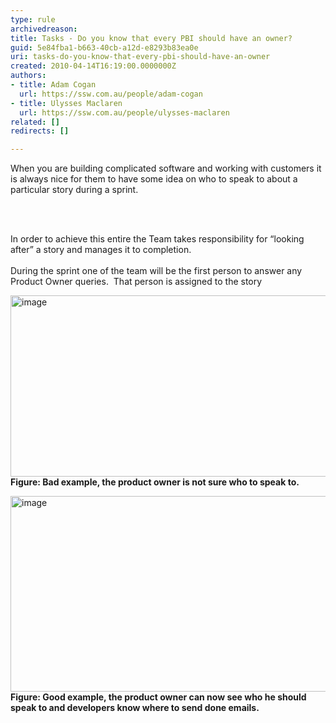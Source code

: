 ```yaml
---
type: rule
archivedreason: 
title: Tasks - Do you know that every PBI should have an owner?
guid: 5e84fba1-b663-40cb-a12d-e8293b83ea0e
uri: tasks-do-you-know-that-every-pbi-should-have-an-owner
created: 2010-04-14T16:19:00.0000000Z
authors:
- title: Adam Cogan
  url: https://ssw.com.au/people/adam-cogan
- title: Ulysses Maclaren
  url: https://ssw.com.au/people/ulysses-maclaren
related: []
redirects: []

---
```




  <p>When you are building complicated software and working with customers it is always nice for them to have some idea on who to speak to about a particular story during a sprint. 
</p>

<br><excerpt class='endintro'></excerpt><br>

  <p>In order to achieve this entire the Team takes responsibility for “looking after” a story and manages it to completion. <br>
<br>
During the sprint one of the team&#160;will be the first person to&#160;answer any Product Owner queries.&#160;&#160;That person is assigned to the&#160;story&#160;</p>
<p><img title="image" style="border-right-width&#58;0px;width&#58;604px;display&#58;inline;border-top-width&#58;0px;border-bottom-width&#58;0px;height&#58;290px;border-left-width&#58;0px;" alt="image" src="/Management/RulesToBetterScrumUsingTFS/PublishingImages/UserStoryOwner_Bad.png" border="0" /> <br>
<strong class="ms-rteCustom-FigureBad">Figure&#58; Bad example, the product owner is not sure who to speak to.</strong></p>
<p><img title="image" style="border-right-width&#58;0px;width&#58;604px;display&#58;inline;border-top-width&#58;0px;border-bottom-width&#58;0px;height&#58;313px;border-left-width&#58;0px;" alt="image" src="/Management/RulesToBetterScrumUsingTFS/PublishingImages/UserStoryOwner_Good.png" border="0" /> <br>
<strong class="ms-rteCustom-FigureGood">Figure&#58; Good example, the product owner can now see who he should speak to and developers know where to send done emails.</strong></p>



